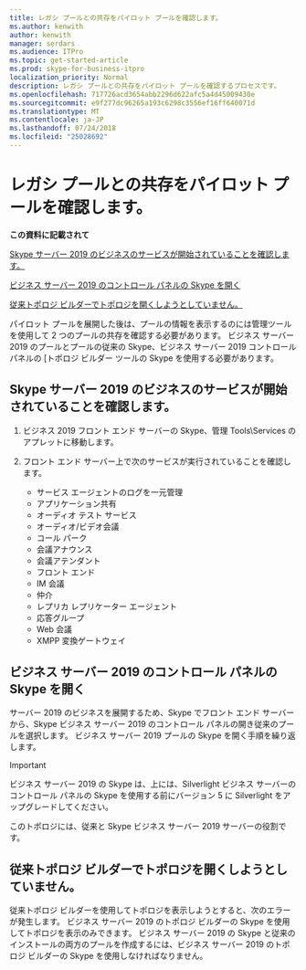 ```yaml
---
title: レガシ プールとの共存をパイロット プールを確認します。
ms.author: kenwith
author: kenwith
manager: serdars
ms.audience: ITPro
ms.topic: get-started-article
ms.prod: skype-for-business-itpro
localization_priority: Normal
description: レガシ プールとの共存をパイロット プールを確認するプロセスです。
ms.openlocfilehash: 717726acd3654abb2296d622afc5a4d45009430e
ms.sourcegitcommit: e9f277dc96265a193c6298c3556ef16ff640071d
ms.translationtype: MT
ms.contentlocale: ja-JP
ms.lasthandoff: 07/24/2018
ms.locfileid: "25028692"
---
```

# <a name="verify-pilot-pool-coexistence-with-legacy-pool"></a>レガシ プールとの共存をパイロット プールを確認します。

 **この資料に記載されて**
  
[Skype サーバー 2019 のビジネスのサービスが開始されていることを確認します。](#sectionSection0)
  
[ビジネス サーバー 2019 のコントロール パネルの Skype を開く](#sectionSection1)
  
[従来トポロジ ビルダーでトポロジを開くしようとしていません。](#sectionSection2)
  
パイロット プールを展開した後は、プールの情報を表示するのには管理ツールを使用して 2 つのプールの共存を確認する必要があります。 ビジネス サーバー 2019 のプールとプールの従来の Skype、ビジネス サーバー 2019 コントロール パネルの [トポロジ ビルダー ツールの Skype を使用する必要があります。 
  
## <a name="verify-that-skype-for-business-server-2019-services-have-started"></a>Skype サーバー 2019 のビジネスのサービスが開始されていることを確認します。
<a name="sectionSection0"> </a>

1. ビジネス 2019 フロント エンド サーバーの Skype、管理 Tools\Services のアプレットに移動します。
    
2. フロント エンド サーバー上で次のサービスが実行されていることを確認します。

    - サービス エージェントのログを一元管理
    - アプリケーション共有
    - オーディオ テスト サービス
    - オーディオ/ビデオ会議
    - コール パーク
    - 会議アナウンス
    - 会議アテンダント
    - フロント エンド
    - IM 会議
    - 仲介
    - レプリカ レプリケーター エージェント
    - 応答グループ
    - Web 会議
    - XMPP 変換ゲートウェイ

  
## <a name="open-the-skype-for-business-server-2019-control-panel"></a>ビジネス サーバー 2019 のコントロール パネルの Skype を開く
<a name="sectionSection1"> </a>

サーバー 2019 のビジネスを展開するため、Skype でフロント エンド サーバーから、Skype ビジネス サーバー 2019 のコントロール パネルの開き従来のプールを選択します。 ビジネス サーバー 2019 プールの Skype を開く手順を繰り返します。
  
> [!IMPORTANT]
> ビジネス サーバー 2019 の Skype は、上には、Silverlight ビジネス サーバーのコントロール パネルの Skype を使用する前にバージョン 5 に Silverlight をアップグレードしてください。 
  
このトポロジには、従来と Skype ビジネス サーバー 2019 サーバーの役割です。 

  
## <a name="dont-attempt-to-open-the-topology-in-the-legacy-topology-builder"></a>従来トポロジ ビルダーでトポロジを開くしようとしていません。
<a name="sectionSection2"> </a>

従来トポロジ ビルダーを使用してトポロジを表示しようとすると、次のエラーが発生します。 ビジネス サーバー 2019 のトポロジ ビルダーの Skype を使用してトポロジを表示のみできます。 ビジネス サーバー 2019 の Skype と従来のインストールの両方のプールを作成するには、ビジネス サーバー 2019 のトポロジ ビルダーの Skype を使用しなければなりません。

  

